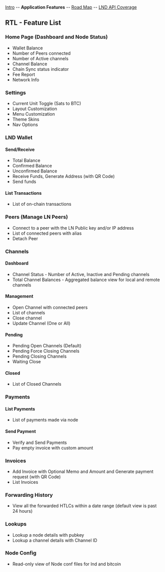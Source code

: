 [Intro](README.md) -- **Application Features** -- [Road Map](Roadmap.md) -- [LND API Coverage](LNDAPICoverage.md)

## RTL - Feature List

### Home Page (Dashboard and Node Status)
- Wallet Balance
- Number of Peers connected
- Number of Active channels
- Channel Balance
- Chain Sync status indicator
- Fee Report
- Network Info

### Settings
- Current Unit Toggle (Sats to BTC)
- Layout Customization
- Menu Customization
- Theme Skins
- Nav Options

### LND Wallet
#### Send/Receive
- Total Balance
- Confirmed Balance
- Unconfirmed Balance
- Receive Funds, Generate Address (with QR Code)
- Send funds
#### List Transactions
- List of on-chain transactions

### Peers (Manage LN Peers)
- Connect to a peer with the LN Public key and/or IP address
- List of connected peers with alias
- Detach Peer

### Channels
#### Dashboard
- Channel Status - Number of Active, Inactive and Pending channels
- Total Channel Balances - Aggregated balance view for local and remote channels
#### Management
- Open Channel with connected peers
- List of channels
- Close channel
- Update Channel (One or All)
#### Pending
- Pending Open Channels (Default)
- Pending Force Closing Channels
- Pending Closing Channels
- Waiting Close
#### Closed
- List of Closed Channels

### Payments
#### List Payments
- List of payments made via node
#### Send Payment
- Verify and Send Payments
- Pay empty invoice with custom amount

### Invoices
- Add Invoice with Optional Memo and Amount and Generate payment request (with QR Code)
- List Invoices

### Forwarding History
- View all the forwarded HTLCs within a date range (default view is past 24 hours)

### Lookups
- Lookup a node details with pubkey
- Lookup a channel details with Channel ID

### Node Config
- Read-only view of Node conf files for lnd and bitcoin
